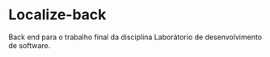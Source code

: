 # Localize-back
 
Back end para o trabalho final da disciplina Laborátorio de desenvolvimento de software.

